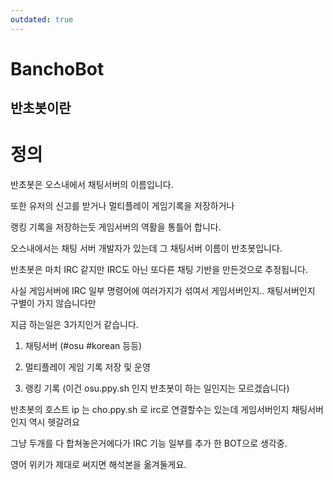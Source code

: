 ```yaml
---
outdated: true
---
```

# BanchoBot

반초봇이란
----------

정의
====

반초봇은 오스내에서 채팅서버의 이름입니다.

또한 유저의 신고를 받거나 멀티플레이 게임기록을 저장하거나

랭킹 기록을 저장하는듯 게임서버의 역활을 통틀어 합니다.

오스내에서는 채팅 서버 개발자가 있는데 그 채팅서버 이름이 반초봇입니다.

반초봇은 마치 IRC 같지만 IRC도 아닌 또다른 채팅 기반을 만든것으로 추정됩니다.

사실 게임서버에 IRC 일부 명령어에 여러가지가 섞여서 게임서버인지.. 채팅서버인지 구별이 가지 않습니다만

지금 하는일은 3가지인거 같습니다.

1. 채팅서버 (\#osu \#korean 등등)

2. 멀티플레이 게임 기록 저장 및 운영

3. 랭킹 기록 (이건 osu.ppy.sh 인지 반초봇이 하는 일인지는 모르겠습니다)

반초봇의 호스트 ip 는 cho.ppy.sh 로 irc로 연결할수는 있는데 게임서버인지 채팅서버인지 역시 헷갈려요

그냥 두개를 다 합쳐놓은거에다가 IRC 기능 일부를 추가 한 BOT으로 생각중.

영어 위키가 제대로 써지면 해석본을 옮겨둘게요.
